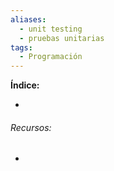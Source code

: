 ```yaml
---
aliases:
  - unit testing
  - pruebas unitarias
tags:
  - Programación
---
```



**Índice:**

- 
###### Recursos:

- 